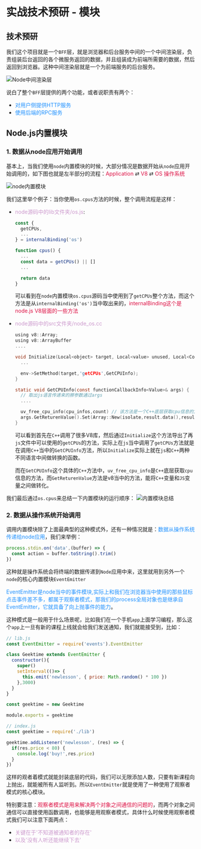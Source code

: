 # 实战技术预研 - 模块

## 技术预研
我们这个项目就是一个`BFF`层，就是浏览器和后台服务中间的一个中间渲染层，负责组装后台返回的各个微服务返回的数据，并且组装成为前端所需要的数据，然后返回到浏览器。这种中间渲染层就是一个为前端服务的后台服务。

<img :src="$withBase('/node_combat_bff.png')" alt="Node中间渲染层">

说白了整个`BFF`层提供的两个功能，或者说职责有两个：
+ <font color=#1E90FF>对用户侧提供HTTP服务</font>
+ <font color=#1E90FF>使用后端的RPC服务</font>


## Node.js内置模块

### 1. 数据从node应用开始调用
基本上，当我们使用`node`内置模块的时候，大部分情况是数据开始从`node`应用开始调用的，如下图也就是左半部分的流程：<font color=#DD1144>Application</font> ⇄ <font color=#DD1144>V8</font> ⇄ <font color=#DD1144>OS 操作系统</font>

<img :src="$withBase('/node_shijianxunhuanjizhi.png')"  alt="node内置模块">  

我们这里举个例子：当你使用`os.cpus`方法的时候，整个调用流程是这样：
+ <font color=#CC99CD>node源码中的lib文件夹/os.js</font>: 
  ```javascript
  const {
    getCPUs,
    ...
  } = internalBinding('os')

  function cpus() {
    ...
    const data = getCPUs() || []
    ...

    return data
  }
  ```
  可以看到在`node`内置模块`os.cpus`源码当中使用到了`getCPUs`整个方法，而这个方法是从`internalBinding('os')`当中取出来的，<font color=#DD1144>internalBinding这个是node.js V8层面的一些方法</font>
  

+ <font color=#CC99CD>node源码中的src文件夹/node_os.cc</font>
  ```C
  using v8::Array;
  using v8::ArrayBuffer
  ....

  void Initialize(Local<object> target, Local<value> unused, Local<Context> context,void* priv) {
    ...

    env->SetMethod(target,'getCPUs',GetCPUInfo);
  }

  static void GetCPUInfo(const functionCallbackInfo<Value>& args) {
    // 取出js语言传递来的擦参数通过args
    ....

    uv_free_cpu_info(cpu_infos,count) // 该方法是一个C++底层获取cpu信息的方法
    args.GetReturenValue().Set(Array::New(isolate,result.data(),result.size()))
  }
  ```
  可以看到首先在`C++`调用了很多V8库，然后通过`Initialize`这个方法导出了再`js`文件中可以使用的`getCPUs`的方法，实际上在`js`当中调用了`getCPUs`方法就是在调用`C++`当中的`GetCPUInfo`方法，所以`Initialize`实际上就在`js`和`C++`两种不同语言中间做转换的函数。

  而在`GetCPUInfo`这个具体的`C++`方法中，`uv_free_cpu_info`是`C++`底层获取`cpu`信息的方法，而`GetReturenValue`方法是v8当中的方法，能将`C++`变量和`JS`变量之间做转化。
  
我们最后通过`os.cpus`来总结一下内置模块的运行顺序：
<img :src="$withBase('/node_neizhimokuai_tuxinfenxi.png')" alt="内置模块总结">

### 2. 数据从操作系统开始调用
调用内置模块除了上面最典型的这种模式外，还有一种情况就是：<font color=#1E90FF>数据从操作系统传递给node应用</font>，我们来举例：
```javascript
process.stdin.on('data',(buffer) => {
  const action = buffer.toString().trim()
})
```
这种就是操作系统会将终端的数据传递到`Node`应用中来，这里就用到另外一个`node`的核心内置模块`EventEmitter`

<font color=#1E90FF>EventEmitter是node当中的事件模块,实际上和我们在浏览器当中使用的那些鼠标点击事件差不多，都属于观察者模式，那我们的process全局对象也是继承自EventEmitter，它就具备了向上抛事件的能力</font>。

这种模式是一般用于什么场景呢，比如我们在一个手机`app`上面学习编程，那么这个`app`上一旦有新的课程上线就会给我们发送通知，我们就能接受到，比如：
```javascript
// lib.js
const EventEmitter = require('events').EventEmitter

class Geektime extends EventEmitter {
  constructor(){
    super()
    setInterval(()=> {
      this.emit('newlesson', { price: Math.random() * 100 })
    },3000)
  }
}

const geektime = new Geektime

module.exports = geektime
```
```javascript
// index.js
const geektime = require('./lib')

geektime.addListener('newlesson', (res) => {
  if(res.price < 80) {
    console.log('buy!',res.price)
  }
})
```
这样的观者着模式就能封装底层的代码，我们可以无限添加人数，只要有新课程向上抛出，就能被所有人监听到。所以`EventEmitter`就是使用了一种使用了观察者模式的核心模块。

特别要注意：<font color=#DD1144>观察者模式是用来解决两个对象之间通信的问题的</font>，而两个对象之间通信可以直接使用函数调用，也能够是用观察者模式，具体什么时候使用观察者模式我们可以注意下面两点：
+ <font color=#CC99CD>关键在于'不知道被通知者的存在'</font>
+ <font color=#CC99CD>以及'没有人听还能继续下去'</font>